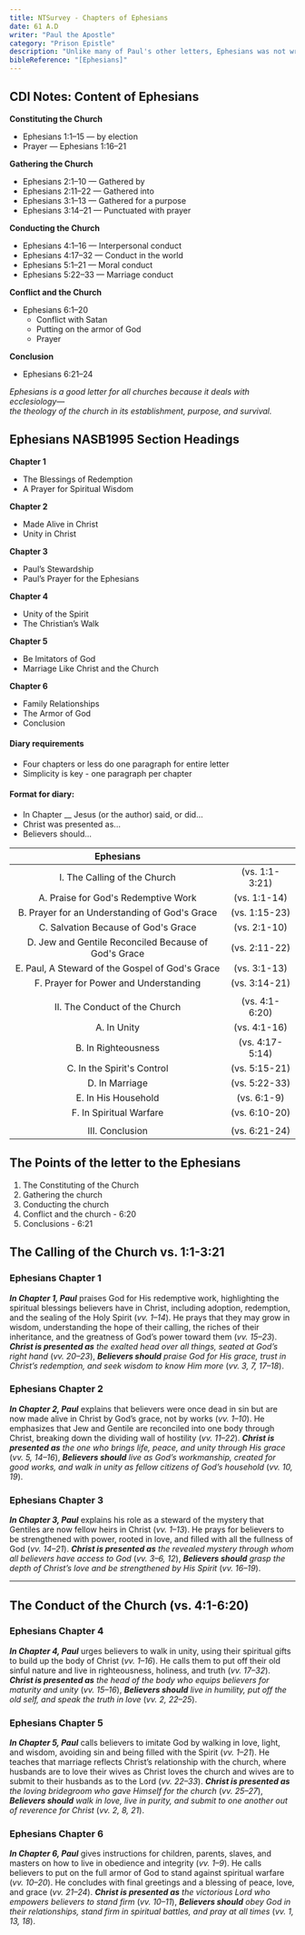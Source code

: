 ```yaml
---
title: NTSurvey - Chapters of Ephesians
date: 61 A.D
writer: "Paul the Apostle"
category: "Prison Epistle"
description: "Unlike many of Paul's other letters, Ephesians was not written to address any particular problem or controversy. Paul wrote the letter to instruct the Christians of Asia Minor concerning the privileges and responsibilities of those who were part of the church, the Body of Christ."
bibleReference: "[Ephesians]"
---
```


## CDI Notes: Content of Ephesians

**Constituting the Church**  
- Ephesians 1:1–15 — by election  
- Prayer — Ephesians 1:16–21  

**Gathering the Church**  
- Ephesians 2:1–10 — Gathered by  
- Ephesians 2:11–22 — Gathered into  
- Ephesians 3:1–13 — Gathered for a purpose  
- Ephesians 3:14–21 — Punctuated with prayer  

**Conducting the Church**  
- Ephesians 4:1–16 — Interpersonal conduct  
- Ephesians 4:17–32 — Conduct in the world  
- Ephesians 5:1–21 — Moral conduct  
- Ephesians 5:22–33 — Marriage conduct  

**Conflict and the Church**  
- Ephesians 6:1–20  
  - Conflict with Satan  
  - Putting on the armor of God  
  - Prayer  

**Conclusion**  
- Ephesians 6:21–24  

_Ephesians is a good letter for all churches because it deals with ecclesiology—  
the theology of the church in its establishment, purpose, and survival._



## Ephesians NASB1995 Section Headings

**Chapter 1**  
- The Blessings of Redemption  
- A Prayer for Spiritual Wisdom

**Chapter 2**  
- Made Alive in Christ  
- Unity in Christ

**Chapter 3**  
- Paul’s Stewardship  
- Paul’s Prayer for the Ephesians

**Chapter 4**  
- Unity of the Spirit  
- The Christian’s Walk

**Chapter 5**  
- Be Imitators of God  
- Marriage Like Christ and the Church

**Chapter 6**  
- Family Relationships  
- The Armor of God  
- Conclusion

#### Diary requirements
- Four chapters or less do one paragraph for entire letter
- Simplicity is key - one paragraph per chapter

#### Format for diary:
- In Chapter __ Jesus (or the author) said, or did...
- Christ was presented as...
- Believers should...

| **Ephesians** | | 
|:-------:|:-------:|
| I. The Calling of the Church | (vs. 1:1-3:21) |
| A. Praise for God's Redemptive Work | (vs. 1:1-14) |
| B. Prayer for an Understanding of God's Grace | (vs. 1:15-23) |
| C. Salvation Because of God's Grace | (vs. 2:1-10) |
| D. Jew and Gentile Reconciled Because of God's Grace | (vs. 2:11-22) |
| E. Paul, A Steward of the Gospel of God's Grace | (vs. 3:1-13) |
| F. Prayer for Power and Understanding | (vs. 3:14-21) |
| | |
| II. The Conduct of the Church | (vs. 4:1-6:20) |
| A. In Unity | (vs. 4:1-16) |
| B. In Righteousness | (vs. 4:17-5:14) |
| C. In the Spirit's Control | (vs. 5:15-21) |
| D. In Marriage | (vs. 5:22-33) |
| E. In His Household | (vs. 6:1-9) |
| F. In Spiritual Warfare | (vs. 6:10-20) |
| | |
| III. Conclusion | (vs. 6:21-24) |

## The Points of the letter to the Ephesians

1. The Constituting of the Church
2. Gathering the church
3. Conducting the church
4. Conflict and the church - 6:20
5. Conclusions - 6:21

## The Calling of the Church vs. 1:1-3:21

### **Ephesians Chapter 1**  
**_In Chapter 1, Paul_** praises God for His redemptive work, highlighting the spiritual blessings believers have in Christ, including adoption, redemption, and the sealing of the Holy Spirit (*vv. 1–14*). He prays that they may grow in wisdom, understanding the hope of their calling, the riches of their inheritance, and the greatness of God’s power toward them (*vv. 15–23*). **_Christ is presented as_** *the exalted head over all things, seated at God’s right hand* (*vv. 20–23*), **_Believers should_** *praise God for His grace, trust in Christ’s redemption, and seek wisdom to know Him more* (*vv. 3, 7, 17–18*).

### **Ephesians Chapter 2**  
**_In Chapter 2, Paul_** explains that believers were once dead in sin but are now made alive in Christ by God’s grace, not by works (*vv. 1–10*). He emphasizes that Jew and Gentile are reconciled into one body through Christ, breaking down the dividing wall of hostility (*vv. 11–22*). **_Christ is presented as_** *the one who brings life, peace, and unity through His grace* (*vv. 5, 14–16*), **_Believers should_** *live as God’s workmanship, created for good works, and walk in unity as fellow citizens of God’s household* (*vv. 10, 19*).

### **Ephesians Chapter 3**  
**_In Chapter 3, Paul_** explains his role as a steward of the mystery that Gentiles are now fellow heirs in Christ (*vv. 1–13*). He prays for believers to be strengthened with power, rooted in love, and filled with all the fullness of God (*vv. 14–21*). **_Christ is presented as_** *the revealed mystery through whom all believers have access to God* (*vv. 3–6, 12*), **_Believers should_** *grasp the depth of Christ’s love and be strengthened by His Spirit* (*vv. 16–19*).

---

## The Conduct of the Church (vs. 4:1-6:20)

### **Ephesians Chapter 4**  
**_In Chapter 4, Paul_** urges believers to walk in unity, using their spiritual gifts to build up the body of Christ (*vv. 1–16*). He calls them to put off their old sinful nature and live in righteousness, holiness, and truth (*vv. 17–32*). **_Christ is presented as_** *the head of the body who equips believers for maturity and unity* (*vv. 15–16*), **_Believers should_** *live in humility, put off the old self, and speak the truth in love* (*vv. 2, 22–25*).

### **Ephesians Chapter 5**  
**_In Chapter 5, Paul_** calls believers to imitate God by walking in love, light, and wisdom, avoiding sin and being filled with the Spirit (*vv. 1–21*). He teaches that marriage reflects Christ’s relationship with the church, where husbands are to love their wives as Christ loves the church and wives are to submit to their husbands as to the Lord (*vv. 22–33*). **_Christ is presented as_** *the loving bridegroom who gave Himself for the church* (*vv. 25–27*), **_Believers should_** *walk in love, live in purity, and submit to one another out of reverence for Christ* (*vv. 2, 8, 21*).

### **Ephesians Chapter 6**  
**_In Chapter 6, Paul_** gives instructions for children, parents, slaves, and masters on how to live in obedience and integrity (*vv. 1–9*). He calls believers to put on the full armor of God to stand against spiritual warfare (*vv. 10–20*). He concludes with final greetings and a blessing of peace, love, and grace (*vv. 21–24*). **_Christ is presented as_** *the victorious Lord who empowers believers to stand firm* (*vv. 10–11*), **_Believers should_** *obey God in their relationships, stand firm in spiritual battles, and pray at all times* (*vv. 1, 13, 18*).
